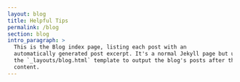 ```yaml
---
layout: blog
title: Helpful Tips
permalink: /blog
section: blog
intro_paragraph: >
  This is the Blog index page, listing each post with an
  automatically generated post excerpt. It's a normal Jekyll page but uses
  the `_layouts/blog.html` template to output the blog's posts after the page
  content.
---
```

